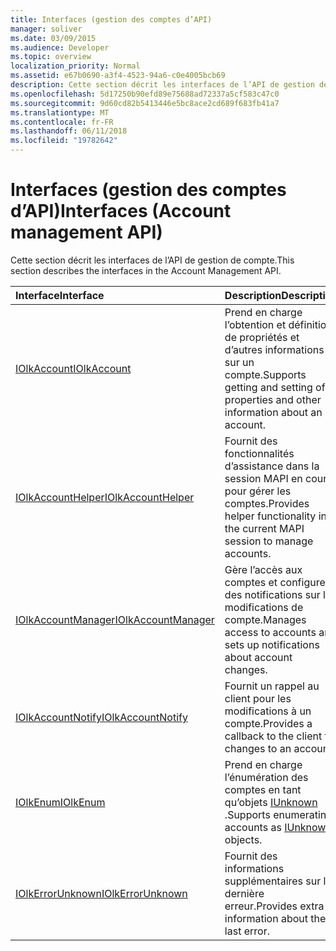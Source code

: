 ```yaml
---
title: Interfaces (gestion des comptes d’API)
manager: soliver
ms.date: 03/09/2015
ms.audience: Developer
ms.topic: overview
localization_priority: Normal
ms.assetid: e67b0690-a3f4-4523-94a6-c0e4005bcb69
description: Cette section décrit les interfaces de l’API de gestion de compte.
ms.openlocfilehash: 5d17250b90efd89e75688ad72337a5cf583c47c0
ms.sourcegitcommit: 9d60cd82b5413446e5bc8ace2cd689f683fb41a7
ms.translationtype: MT
ms.contentlocale: fr-FR
ms.lasthandoff: 06/11/2018
ms.locfileid: "19782642"
---
```

# <a name="interfaces-account-management-api"></a><span data-ttu-id="2981a-103">Interfaces (gestion des comptes d’API)</span><span class="sxs-lookup"><span data-stu-id="2981a-103">Interfaces (Account management API)</span></span>

<span data-ttu-id="2981a-104">Cette section décrit les interfaces de l’API de gestion de compte.</span><span class="sxs-lookup"><span data-stu-id="2981a-104">This section describes the interfaces in the Account Management API.</span></span>
  
|<span data-ttu-id="2981a-105">**Interface**</span><span class="sxs-lookup"><span data-stu-id="2981a-105">**Interface**</span></span>|<span data-ttu-id="2981a-106">**Description**</span><span class="sxs-lookup"><span data-stu-id="2981a-106">**Description**</span></span>|
|:-----|:-----|
|[<span data-ttu-id="2981a-107">IOlkAccount</span><span class="sxs-lookup"><span data-stu-id="2981a-107">IOlkAccount</span></span>](iolkaccount.md) <br/> |<span data-ttu-id="2981a-108">Prend en charge l’obtention et définition de propriétés et d’autres informations sur un compte.</span><span class="sxs-lookup"><span data-stu-id="2981a-108">Supports getting and setting of properties and other information about an account.</span></span>  <br/> |
|[<span data-ttu-id="2981a-109">IOlkAccountHelper</span><span class="sxs-lookup"><span data-stu-id="2981a-109">IOlkAccountHelper</span></span>](iolkaccounthelper.md) <br/> |<span data-ttu-id="2981a-110">Fournit des fonctionnalités d’assistance dans la session MAPI en cours pour gérer les comptes.</span><span class="sxs-lookup"><span data-stu-id="2981a-110">Provides helper functionality in the current MAPI session to manage accounts.</span></span>  <br/> |
|[<span data-ttu-id="2981a-111">IOlkAccountManager</span><span class="sxs-lookup"><span data-stu-id="2981a-111">IOlkAccountManager</span></span>](iolkaccountmanager.md) <br/> |<span data-ttu-id="2981a-112">Gère l’accès aux comptes et configure des notifications sur les modifications de compte.</span><span class="sxs-lookup"><span data-stu-id="2981a-112">Manages access to accounts and sets up notifications about account changes.</span></span>  <br/> |
|[<span data-ttu-id="2981a-113">IOlkAccountNotify</span><span class="sxs-lookup"><span data-stu-id="2981a-113">IOlkAccountNotify</span></span>](iolkaccountnotify.md) <br/> |<span data-ttu-id="2981a-114">Fournit un rappel au client pour les modifications à un compte.</span><span class="sxs-lookup"><span data-stu-id="2981a-114">Provides a callback to the client for changes to an account.</span></span>  <br/> |
|[<span data-ttu-id="2981a-115">IOlkEnum</span><span class="sxs-lookup"><span data-stu-id="2981a-115">IOlkEnum</span></span>](iolkenum.md) <br/> |<span data-ttu-id="2981a-116">Prend en charge l’énumération des comptes en tant qu’objets [IUnknown](http://msdn.microsoft.com/library/com.iunknown%28Office.15%29.aspx) .</span><span class="sxs-lookup"><span data-stu-id="2981a-116">Supports enumerating accounts as [IUnknown](http://msdn.microsoft.com/library/com.iunknown%28Office.15%29.aspx) objects.</span></span>  <br/> |
|[<span data-ttu-id="2981a-117">IOlkErrorUnknown</span><span class="sxs-lookup"><span data-stu-id="2981a-117">IOlkErrorUnknown</span></span>](iolkerrorunknown.md) <br/> |<span data-ttu-id="2981a-118">Fournit des informations supplémentaires sur la dernière erreur.</span><span class="sxs-lookup"><span data-stu-id="2981a-118">Provides extra information about the last error.</span></span>  <br/> |
   

